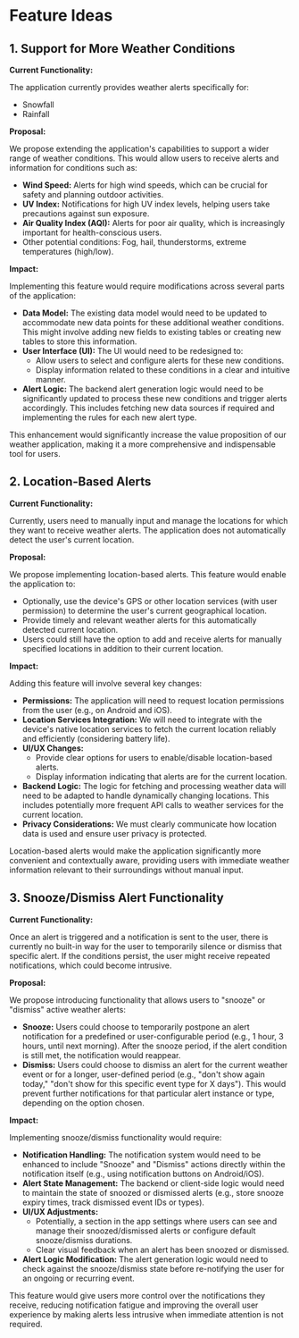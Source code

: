 # Feature Ideas

## 1. Support for More Weather Conditions

**Current Functionality:**

The application currently provides weather alerts specifically for:

*   Snowfall
*   Rainfall

**Proposal:**

We propose extending the application's capabilities to support a wider range of weather conditions. This would allow users to receive alerts and information for conditions such as:

*   **Wind Speed:** Alerts for high wind speeds, which can be crucial for safety and planning outdoor activities.
*   **UV Index:** Notifications for high UV index levels, helping users take precautions against sun exposure.
*   **Air Quality Index (AQI):** Alerts for poor air quality, which is increasingly important for health-conscious users.
*   Other potential conditions: Fog, hail, thunderstorms, extreme temperatures (high/low).

**Impact:**

Implementing this feature would require modifications across several parts of the application:

*   **Data Model:** The existing data model would need to be updated to accommodate new data points for these additional weather conditions. This might involve adding new fields to existing tables or creating new tables to store this information.
*   **User Interface (UI):** The UI would need to be redesigned to:
    *   Allow users to select and configure alerts for these new conditions.
    *   Display information related to these conditions in a clear and intuitive manner.
*   **Alert Logic:** The backend alert generation logic would need to be significantly updated to process these new conditions and trigger alerts accordingly. This includes fetching new data sources if required and implementing the rules for each new alert type.

This enhancement would significantly increase the value proposition of our weather application, making it a more comprehensive and indispensable tool for users.

## 2. Location-Based Alerts

**Current Functionality:**

Currently, users need to manually input and manage the locations for which they want to receive weather alerts. The application does not automatically detect the user's current location.

**Proposal:**

We propose implementing location-based alerts. This feature would enable the application to:

*   Optionally, use the device's GPS or other location services (with user permission) to determine the user's current geographical location.
*   Provide timely and relevant weather alerts for this automatically detected current location.
*   Users could still have the option to add and receive alerts for manually specified locations in addition to their current location.

**Impact:**

Adding this feature will involve several key changes:

*   **Permissions:** The application will need to request location permissions from the user (e.g., on Android and iOS).
*   **Location Services Integration:** We will need to integrate with the device's native location services to fetch the current location reliably and efficiently (considering battery life).
*   **UI/UX Changes:**
    *   Provide clear options for users to enable/disable location-based alerts.
    *   Display information indicating that alerts are for the current location.
*   **Backend Logic:** The logic for fetching and processing weather data will need to be adapted to handle dynamically changing locations. This includes potentially more frequent API calls to weather services for the current location.
*   **Privacy Considerations:** We must clearly communicate how location data is used and ensure user privacy is protected.

Location-based alerts would make the application significantly more convenient and contextually aware, providing users with immediate weather information relevant to their surroundings without manual input.

## 3. Snooze/Dismiss Alert Functionality

**Current Functionality:**

Once an alert is triggered and a notification is sent to the user, there is currently no built-in way for the user to temporarily silence or dismiss that specific alert. If the conditions persist, the user might receive repeated notifications, which could become intrusive.

**Proposal:**

We propose introducing functionality that allows users to "snooze" or "dismiss" active weather alerts:

*   **Snooze:** Users could choose to temporarily postpone an alert notification for a predefined or user-configurable period (e.g., 1 hour, 3 hours, until next morning). After the snooze period, if the alert condition is still met, the notification would reappear.
*   **Dismiss:** Users could choose to dismiss an alert for the current weather event or for a longer, user-defined period (e.g., "don't show again today," "don't show for this specific event type for X days"). This would prevent further notifications for that particular alert instance or type, depending on the option chosen.

**Impact:**

Implementing snooze/dismiss functionality would require:

*   **Notification Handling:** The notification system would need to be enhanced to include "Snooze" and "Dismiss" actions directly within the notification itself (e.g., using notification buttons on Android/iOS).
*   **Alert State Management:** The backend or client-side logic would need to maintain the state of snoozed or dismissed alerts (e.g., store snooze expiry times, track dismissed event IDs or types).
*   **UI/UX Adjustments:**
    *   Potentially, a section in the app settings where users can see and manage their snoozed/dismissed alerts or configure default snooze/dismiss durations.
    *   Clear visual feedback when an alert has been snoozed or dismissed.
*   **Alert Logic Modification:** The alert generation logic would need to check against the snooze/dismiss state before re-notifying the user for an ongoing or recurring event.

This feature would give users more control over the notifications they receive, reducing notification fatigue and improving the overall user experience by making alerts less intrusive when immediate attention is not required.
